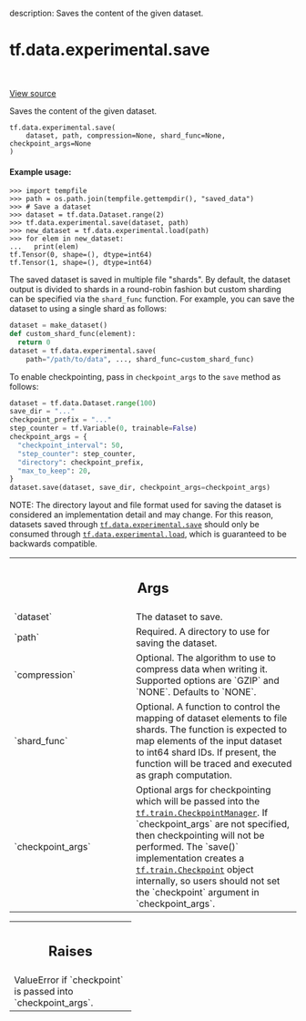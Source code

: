 description: Saves the content of the given dataset.

<div itemscope itemtype="http://developers.google.com/ReferenceObject">
<meta itemprop="name" content="tf.data.experimental.save" />
<meta itemprop="path" content="Stable" />
</div>

# tf.data.experimental.save

<!-- Insert buttons and diff -->

<table class="tfo-notebook-buttons tfo-api nocontent" align="left">

</table>

<a target="_blank" href="/code/stable/tensorflow/python/data/experimental/ops/io.py">View source</a>



Saves the content of the given dataset.

<pre class="devsite-click-to-copy prettyprint lang-py tfo-signature-link">
<code>tf.data.experimental.save(
    dataset, path, compression=None, shard_func=None, checkpoint_args=None
)
</code></pre>



<!-- Placeholder for "Used in" -->


#### Example usage:



```
>>> import tempfile
>>> path = os.path.join(tempfile.gettempdir(), "saved_data")
>>> # Save a dataset
>>> dataset = tf.data.Dataset.range(2)
>>> tf.data.experimental.save(dataset, path)
>>> new_dataset = tf.data.experimental.load(path)
>>> for elem in new_dataset:
...   print(elem)
tf.Tensor(0, shape=(), dtype=int64)
tf.Tensor(1, shape=(), dtype=int64)
```

The saved dataset is saved in multiple file "shards". By default, the dataset
output is divided to shards in a round-robin fashion but custom sharding can
be specified via the `shard_func` function. For example, you can save the
dataset to using a single shard as follows:

```python
dataset = make_dataset()
def custom_shard_func(element):
  return 0
dataset = tf.data.experimental.save(
    path="/path/to/data", ..., shard_func=custom_shard_func)
```

To enable checkpointing, pass in `checkpoint_args` to the `save` method
as follows:

```python
dataset = tf.data.Dataset.range(100)
save_dir = "..."
checkpoint_prefix = "..."
step_counter = tf.Variable(0, trainable=False)
checkpoint_args = {
  "checkpoint_interval": 50,
  "step_counter": step_counter,
  "directory": checkpoint_prefix,
  "max_to_keep": 20,
}
dataset.save(dataset, save_dir, checkpoint_args=checkpoint_args)
```

NOTE: The directory layout and file format used for saving the dataset is
considered an implementation detail and may change. For this reason, datasets
saved through <a href="../../../tf/data/experimental/save.md"><code>tf.data.experimental.save</code></a> should only be consumed through
<a href="../../../tf/data/experimental/load.md"><code>tf.data.experimental.load</code></a>, which is guaranteed to be backwards compatible.

<!-- Tabular view -->
 <table class="responsive fixed orange">
<colgroup><col width="214px"><col></colgroup>
<tr><th colspan="2"><h2 class="add-link">Args</h2></th></tr>

<tr>
<td>
`dataset`
</td>
<td>
The dataset to save.
</td>
</tr><tr>
<td>
`path`
</td>
<td>
Required. A directory to use for saving the dataset.
</td>
</tr><tr>
<td>
`compression`
</td>
<td>
Optional. The algorithm to use to compress data when writing
it. Supported options are `GZIP` and `NONE`. Defaults to `NONE`.
</td>
</tr><tr>
<td>
`shard_func`
</td>
<td>
Optional. A function to control the mapping of dataset elements
to file shards. The function is expected to map elements of the input
dataset to int64 shard IDs. If present, the function will be traced and
executed as graph computation.
</td>
</tr><tr>
<td>
`checkpoint_args`
</td>
<td>
Optional args for checkpointing which will be passed into
the <a href="../../../tf/train/CheckpointManager.md"><code>tf.train.CheckpointManager</code></a>. If `checkpoint_args` are not specified,
then checkpointing will not be performed. The `save()` implementation
creates a <a href="../../../tf/train/Checkpoint.md"><code>tf.train.Checkpoint</code></a> object internally, so users should not
set the `checkpoint` argument in `checkpoint_args`.
</td>
</tr>
</table>



<!-- Tabular view -->
 <table class="responsive fixed orange">
<colgroup><col width="214px"><col></colgroup>
<tr><th colspan="2"><h2 class="add-link">Raises</h2></th></tr>
<tr class="alt">
<td colspan="2">
ValueError if `checkpoint` is passed into `checkpoint_args`.
</td>
</tr>

</table>

